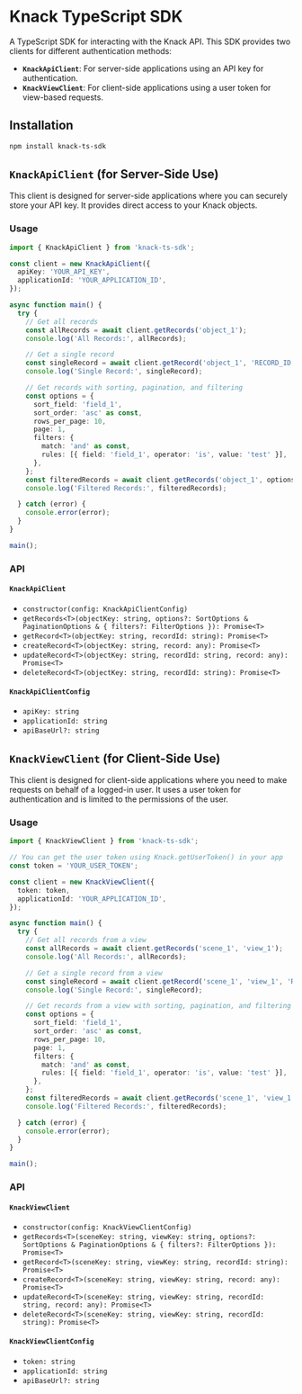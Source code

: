 # Knack TypeScript SDK

A TypeScript SDK for interacting with the Knack API. This SDK provides two clients for different authentication methods:

- **`KnackApiClient`**: For server-side applications using an API key for authentication.
- **`KnackViewClient`**: For client-side applications using a user token for view-based requests.

## Installation

```bash
npm install knack-ts-sdk
```

## `KnackApiClient` (for Server-Side Use)

This client is designed for server-side applications where you can securely store your API key. It provides direct access to your Knack objects.

### Usage

```typescript
import { KnackApiClient } from 'knack-ts-sdk';

const client = new KnackApiClient({
  apiKey: 'YOUR_API_KEY',
  applicationId: 'YOUR_APPLICATION_ID',
});

async function main() {
  try {
    // Get all records
    const allRecords = await client.getRecords('object_1');
    console.log('All Records:', allRecords);

    // Get a single record
    const singleRecord = await client.getRecord('object_1', 'RECORD_ID');
    console.log('Single Record:', singleRecord);

    // Get records with sorting, pagination, and filtering
    const options = {
      sort_field: 'field_1',
      sort_order: 'asc' as const,
      rows_per_page: 10,
      page: 1,
      filters: {
        match: 'and' as const,
        rules: [{ field: 'field_1', operator: 'is', value: 'test' }],
      },
    };
    const filteredRecords = await client.getRecords('object_1', options);
    console.log('Filtered Records:', filteredRecords);

  } catch (error) {
    console.error(error);
  }
}

main();
```

### API

#### `KnackApiClient`

- `constructor(config: KnackApiClientConfig)`
- `getRecords<T>(objectKey: string, options?: SortOptions & PaginationOptions & { filters?: FilterOptions }): Promise<T>`
- `getRecord<T>(objectKey: string, recordId: string): Promise<T>`
- `createRecord<T>(objectKey: string, record: any): Promise<T>`
- `updateRecord<T>(objectKey: string, recordId: string, record: any): Promise<T>`
- `deleteRecord<T>(objectKey: string, recordId: string): Promise<T>`

#### `KnackApiClientConfig`

- `apiKey: string`
- `applicationId: string`
- `apiBaseUrl?: string`

## `KnackViewClient` (for Client-Side Use)

This client is designed for client-side applications where you need to make requests on behalf of a logged-in user. It uses a user token for authentication and is limited to the permissions of the user.

### Usage

```typescript
import { KnackViewClient } from 'knack-ts-sdk';

// You can get the user token using Knack.getUserToken() in your app
const token = 'YOUR_USER_TOKEN';

const client = new KnackViewClient({
  token: token,
  applicationId: 'YOUR_APPLICATION_ID',
});

async function main() {
  try {
    // Get all records from a view
    const allRecords = await client.getRecords('scene_1', 'view_1');
    console.log('All Records:', allRecords);

    // Get a single record from a view
    const singleRecord = await client.getRecord('scene_1', 'view_1', 'RECORD_ID');
    console.log('Single Record:', singleRecord);

    // Get records from a view with sorting, pagination, and filtering
    const options = {
      sort_field: 'field_1',
      sort_order: 'asc' as const,
      rows_per_page: 10,
      page: 1,
      filters: {
        match: 'and' as const,
        rules: [{ field: 'field_1', operator: 'is', value: 'test' }],
      },
    };
    const filteredRecords = await client.getRecords('scene_1', 'view_1', options);
    console.log('Filtered Records:', filteredRecords);

  } catch (error) {
    console.error(error);
  }
}

main();
```

### API

#### `KnackViewClient`

- `constructor(config: KnackViewClientConfig)`
- `getRecords<T>(sceneKey: string, viewKey: string, options?: SortOptions & PaginationOptions & { filters?: FilterOptions }): Promise<T>`
- `getRecord<T>(sceneKey: string, viewKey: string, recordId: string): Promise<T>`
- `createRecord<T>(sceneKey: string, viewKey: string, record: any): Promise<T>`
- `updateRecord<T>(sceneKey: string, viewKey: string, recordId: string, record: any): Promise<T>`
- `deleteRecord<T>(sceneKey: string, viewKey: string, recordId: string): Promise<T>`

#### `KnackViewClientConfig`

- `token: string`
- `applicationId: string`
- `apiBaseUrl?: string`
